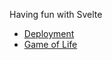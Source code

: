 Having fun with Svelte

- [Deployment](https://sadrda.github.io/game-of-life/)
- [Game of Life](https://en.wikipedia.org/wiki/Conway%27s_Game_of_Life)
